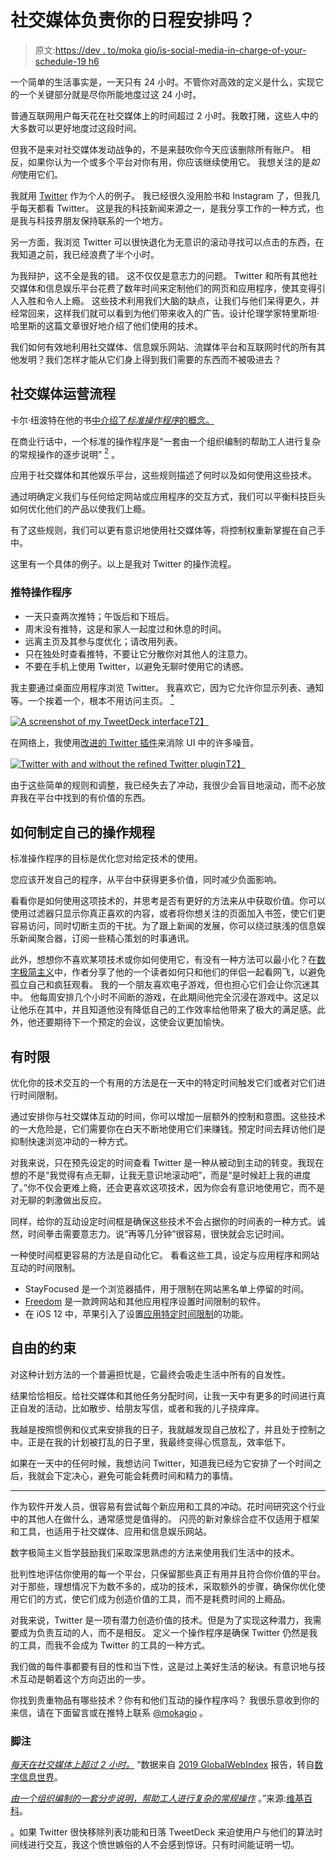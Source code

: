 # 社交媒体负责你的日程安排吗？

> 原文:[https://dev . to/moka gio/is-social-media-in-charge-of-your-schedule-19 h6](https://dev.to/mokagio/is-social-media-in-charge-of-your-schedule-19h6)

一个简单的生活事实是，一天只有 24 小时。不管你对高效的定义是什么，实现它的一个关键部分就是尽你所能地度过这 24 小时。

普通互联网用户每天花在社交媒体上的时间超过 2 小时。我敢打赌，这些人中的大多数可以更好地度过这段时间。

但我不是来对社交媒体发动战争的，不是来鼓吹你今天应该删除所有账户。
相反，如果你认为一个或多个平台对你有用，你应该继续使用它。
我想关注的是*如何*使用它们。

我就用 [Twitter](https://twitter.com/mokagio) 作为个人的例子。
我已经很久没用脸书和 Instagram 了，但我几乎每天都看 Twitter。
这是我的科技新闻来源之一，是我分享工作的一种方式，也是我与科技界朋友保持联系的一个地方。

另一方面，我浏览 Twitter 可以很快退化为无意识的滚动寻找可以点击的东西，在我知道之前，我已经浪费了半个小时。

为我辩护，这不全是我的错。
这不仅仅是意志力的问题。
Twitter 和所有其他社交媒体和信息娱乐平台花费了数年时间来定制他们的网页和应用程序，使其变得引人入胜和令人上瘾。
这些技术利用我们大脑的缺点，让我们与他们呆得更久，并经常回来，这样我们就可以看到为他们带来收入的广告。设计伦理学家特里斯坦·哈里斯的这篇文章很好地介绍了他们使用的技术。

我们如何有效地利用社交媒体、信息娱乐网站、流媒体平台和互联网时代的所有其他发明？我们怎样才能从它们身上得到我们需要的东西而不被吸进去？

## [](#social-media-operating-procedures)社交媒体运营流程

卡尔·纽波特在他的书[中介绍了*标准操作程序*的概念。](https://geni.us/7HNOJAz)

在商业行话中，一个标准的操作程序是“一套由一个组织编制的帮助工人进行复杂的常规操作的逐步说明” [<sup id="sop">2</sup>](#fn2) 。

应用于社交媒体和其他娱乐平台，这些规则描述了何时以及如何使用这些技术。

通过明确定义我们与任何给定网站或应用程序的交互方式，我们可以平衡科技巨头如何优化他们的产品以使我们上瘾。

有了这些规则，我们可以更有意识地使用社交媒体等，将控制权重新掌握在自己手中。

这里有一个具体的例子。以上是我对 Twitter 的操作流程。

### [](#twitter-operating-procedures)推特操作程序

*   一天只查两次推特；午饭后和下班后。
*   周末没有推特，这是和家人一起度过和休息的时间。
*   远离主页及其参与度优化；请改用列表。
*   只在独处时查看推特，不要让它分散你对其他人的注意力。
*   不要在手机上使用 Twitter，以避免无聊时使用它的诱惑。

我主要通过桌面应用程序浏览 Twitter。
我喜欢它，因为它允许你显示列表、通知等。一个挨着一个，根本不用访问主页。 [<sup id="tweetdeck">*</sup>](#fn3)

[![A screenshot of my TweetDeck interface](../Images/3e7c7481807f5857fc9969b00677c73b.png)T2】](https://res.cloudinary.com/practicaldev/image/fetch/s--mHtSun3T--/c_limit%2Cf_auto%2Cfl_progressive%2Cq_auto%2Cw_880/https://s3.amazonaws.com/mokacoding/2019-04-30-tweetdeck.png)

在网络上，我使用[改进的 Twitter 插件](https://github.com/sindresorhus/refined-twitter)来消除 UI 中的许多噪音。

[![Twitter with and without the refined Twitter plugin](../Images/4438e4345f23ad3c3524ec82b7664abd.png)T2】](https://res.cloudinary.com/practicaldev/image/fetch/s--MAGFtism--/c_limit%2Cf_auto%2Cfl_progressive%2Cq_66%2Cw_880/https://s3.amazonaws.com/mokacoding/2019-04-30-refined-twitter-github.gif)

由于这些简单的规则和调整，我已经失去了冲动，我很少会盲目地滚动，而不必放弃我在平台中找到的有价值的东西。

## [](#how-to-develop-your-own-operating-procedures)如何制定自己的操作规程

标准操作程序的目标是优化您对给定技术的使用。

您应该开发自己的程序，从平台中获得更多价值，同时减少负面影响。

看看你是如何使用这项技术的，并思考是否有更好的方法来从中获取价值。你可以使用过滤器只显示你真正喜欢的内容，或者将你想关注的页面加入书签，使它们更容易访问，同时切断主页的干扰。为了跟上新闻的发展，你可以绕过肤浅的信息娱乐新闻聚合器，订阅一些精心策划的时事通讯。

此外，想想你不喜欢某项技术或你如何使用它，有没有一种方法可以最小化？在[数字极简主义](https://geni.us/7HNOJAz)中，作者分享了他的一个读者如何只和他们的伴侣一起看网飞，以避免孤立自己和疯狂观看。
我的一个朋友喜欢电子游戏，但也担心它们会让你沉迷其中。
他每周安排几个小时不间断的游戏，在此期间他完全沉浸在游戏中。这足以让他乐在其中，并且知道他没有降低自己的工作效率给他带来了极大的满足感。此外，他还要期待下一个预定的会议，这使会议更加愉快。

## [](#timebound)有时限

优化你的技术交互的一个有用的方法是在一天中的特定时间触发它们或者对它们进行时间限制。

通过安排你与社交媒体互动的时间，你可以增加一层额外的控制和意图。这些技术的一大危险是，它们需要你在白天不断地使用它们来赚钱。预定时间去拜访他们是抑制快速浏览冲动的一种方式。

对我来说，只在预先设定的时间查看 Twitter 是一种从被动到主动的转变。我现在想的不是“我觉得有点无聊，让我无意识地滚动吧”，而是“是时候赶上我的进度了。”你不仅会更难上瘾，还会更喜欢这项技术，因为你会有意识地使用它，而不是对无聊的刺激做出反应。

同样，给你的互动设定时间框是确保这些技术不会占据你的时间表的一种方式。诚然，时间拳击需要意志力。说“再等几分钟”很容易，很快就会忘记时间。

一种使时间框更容易的方法是自动化它。
看看这些工具，设定与应用程序和网站互动的时间限制。

*   StayFocused 是一个浏览器插件，用于限制在网站黑名单上停留的时间。
*   [Freedom](https://freedom.to/) 是一款跨网站和其他应用程序设置时间限制的软件。
*   在 iOS 12 中，苹果引入了设置[应用特定时间限制](https://9to5mac.com/2018/10/16/time-limit-app-limit-iphone-ipad/)的功能。

## [](#the-freedom-of-constraints)自由的约束

对这种计划方法的一个普遍担忧是，它最终会吸走生活中所有的自发性。

结果恰恰相反。给社交媒体和其他任务分配时间，让我一天中有更多的时间进行真正自发的活动，比如散步、给朋友写信，或者和我的儿子挠痒痒。

我越是按照惯例和仪式来安排我的日子，我就越发现自己放松了，并且处于控制之中。正是在我的计划被打乱的日子里，我最终变得心慌意乱，效率低下。

如果在一天中的任何时候，我想访问 Twitter，知道我已经为它安排了一个时间之后，我就会下定决心，避免可能会耗费时间和精力的事情。

* * *

作为软件开发人员，很容易有尝试每个新应用和工具的冲动。花时间研究这个行业中的其他人在做什么，通常感觉是值得的。
闪亮的新对象综合症不仅适用于框架和工具，也适用于社交媒体、应用和信息娱乐网站。

数字极简主义哲学鼓励我们采取深思熟虑的方法来使用我们生活中的技术。

批判性地评估你使用的每一个平台，只保留那些真正有用并且符合你价值的平台。对于那些，理想情况下为数不多的，成功的技术，采取额外的步骤，确保你优化使用它们的方式，使它们成为创造价值的工具，而不是耗费时间的上瘾品。

对我来说，Twitter 是一项有潜力创造价值的技术。但是为了实现这种潜力，我需要成为负责互动的人，而不是相反。
定义一个操作程序是确保 Twitter 仍然是我的工具，而我不会成为 Twitter 的工具的一种方式。

我们做的每件事都要有目的性和当下性，这是过上美好生活的秘诀。有意识地与技术互动是朝着这个方向迈出的一步。

你找到贵重物品有哪些技术？你有和他们互动的操作程序吗？
我很乐意收到你的来信，请在下面留言或在推特上联系 [@mokagio](https://twitter.com/mokagio) 。

### [](#footnotes)脚注

[*每天在社交媒体上超过 2 小时。*](#social-media-two-hours) ”数据来自 [2019 GlobalWebIndex](https://www.globalwebindex.com/) 报告，转自[数字信息世界](https://www.digitalinformationworld.com/2019/01/how-much-time-do-people-spend-social-media-infographic.html)。

[*由一个组织编制的一套分步说明，帮助工人进行复杂的常规操作*](#sop) 。”来源:[维基百科](https://en.wikipedia.org/wiki/Standard_operating_procedure)。

。如果 Twitter 很快移除列表功能和日落 TweetDeck 来迫使用户与他们的算法时间线进行交互，我这个愤世嫉俗的人不会感到惊讶。只有时间能证明一切。